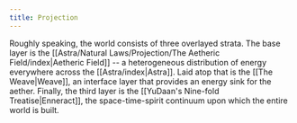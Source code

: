 ```yaml
---
title: Projection
---
```

Roughly speaking, the world consists of three overlayed strata. The base layer is the [[Astra/Natural Laws/Projection/The Aetheric Field/index|Aetheric Field]] -- a heterogeneous distribution of energy everywhere across the [[Astra/index|Astra]]. Laid atop that is the [[The Weave|Weave]], an interface layer that provides an energy sink for the aether. Finally, the third layer is the [[YuDaan's Nine-fold Treatise|Enneract]], the space-time-spirit continuum upon which the entire world is built.
